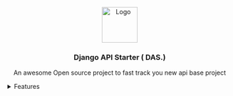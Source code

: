 
<!-- PROJECT LOGO -->
<br />
<div align="center">
  <a href="https://github.com/fortunetede/Django-Api-Starter">
    <img src="images/logo.png" alt="Logo" width="80" height="80">
  </a>

  <h3 align="center"> Django API Starter ( DAS.) </h3>

  <p align="center"> An awesome Open source project to fast track you new api base project </p>
</div>



<!-- Features -->
<details>
  <summary>Features</summary>
  <ol>
    <li>
      <a href="#about-the-project">About The Project</a>
      <ul>
        <li><a href="#project-structure">Project Structure</a></li>
      </ul>
    </li>
    <li>
      <a href="#setup">Setup</a>
      <ul>
        <li><a href="#users-app-models">Models</a></li>
      </ul>
    </li>
    <li>
      <a href="#users-app">User App</a>
      <ul>
        <li><a href="#users-app-models">Models</a></li>
        <li><a href="#users-app-views">Views</a></li>
      </ul>
    </li>
  </ol>
</details>

